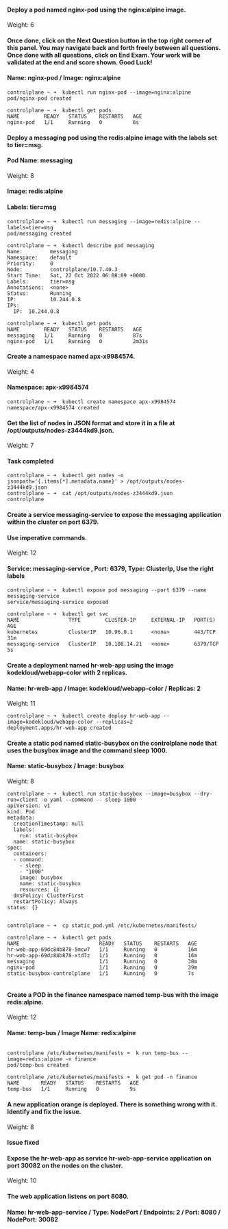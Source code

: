 #### Deploy a pod named nginx-pod using the nginx:alpine image.
Weight: 6

#### Once done, click on the Next Question button in the top right corner of this panel. You may navigate back and forth freely between all questions. Once done with all questions, click on End Exam. Your work will be validated at the end and score shown. Good Luck!

#### Name: nginx-pod / Image: nginx:alpine

``` 
controlplane ~ ➜  kubectl run nginx-pod --image=nginx:alpine
pod/nginx-pod created

controlplane ~ ➜  kubectl get pods
NAME        READY   STATUS    RESTARTS   AGE
nginx-pod   1/1     Running   0          6s

``` 

#### Deploy a messaging pod using the redis:alpine image with the labels set to tier=msg.

#### Pod Name: messaging
Weight: 8

#### Image: redis:alpine

#### Labels: tier=msg

``` 
controlplane ~ ➜  kubectl run messaging --image=redis:alpine --labels=tier=msg
pod/messaging created

controlplane ~ ➜  kubectl describe pod messaging 
Name:         messaging
Namespace:    default
Priority:     0
Node:         controlplane/10.7.40.3
Start Time:   Sat, 22 Oct 2022 06:08:09 +0000
Labels:       tier=msg
Annotations:  <none>
Status:       Running
IP:           10.244.0.8
IPs:
  IP:  10.244.0.8

controlplane ~ ➜  kubectl get pods
NAME        READY   STATUS    RESTARTS   AGE
messaging   1/1     Running   0          87s
nginx-pod   1/1     Running   0          2m31s
``` 

#### Create a namespace named apx-x9984574.

Weight: 4

#### Namespace: apx-x9984574

```
controlplane ~ ➜  kubectl create namespace apx-x9984574
namespace/apx-x9984574 created

```

#### Get the list of nodes in JSON format and store it in a file at /opt/outputs/nodes-z3444kd9.json.
Weight: 7
#### Task completed
```
controlplane ~ ➜  kubectl get nodes -o jsonpath='{.items[*].metadata.name}' > /opt/outputs/nodes-z3444kd9.json
controlplane ~ ➜  cat /opt/outputs/nodes-z3444kd9.json
controlplane
```


#### Create a service messaging-service to expose the messaging application within the cluster on port 6379.

#### Use imperative commands.

Weight: 12

#### Service: messaging-service , Port: 6379,  Type: ClusterIp,  Use the right labels

```
controlplane ~ ➜  kubectl expose pod messaging --port 6379 --name messaging-service
service/messaging-service exposed

controlplane ~ ➜  kubectl get svc
NAME                TYPE        CLUSTER-IP     EXTERNAL-IP   PORT(S)    AGE
kubernetes          ClusterIP   10.96.0.1      <none>        443/TCP    31m
messaging-service   ClusterIP   10.108.14.21   <none>        6379/TCP   5s
```


#### Create a deployment named hr-web-app using the image kodekloud/webapp-color with 2 replicas.

#### Name: hr-web-app /  Image: kodekloud/webapp-color /  Replicas: 2

Weight: 11

```
controlplane ~ ➜  kubectl create deploy hr-web-app --image=kodekloud/webapp-color --replicas=2
deployment.apps/hr-web-app created
```


#### Create a static pod named static-busybox on the controlplane node that uses the busybox image and the command sleep 1000.

#### Name: static-busybox /  Image: busybox

Weight: 8

```
controlplane ~ ➜  kubectl run static-busybox --image=busybox --dry-run=client -o yaml --command -- sleep 1000
apiVersion: v1
kind: Pod
metadata:
  creationTimestamp: null
  labels:
    run: static-busybox
  name: static-busybox
spec:
  containers:
  - command:
    - sleep
    - "1000"
    image: busybox
    name: static-busybox
    resources: {}
  dnsPolicy: ClusterFirst
  restartPolicy: Always
status: {}


controlplane ~ ➜  cp static_pod.yml /etc/kubernetes/manifests/

controlplane ~ ➜  kubectl get pods
NAME                          READY   STATUS    RESTARTS   AGE
hr-web-app-69dc84b878-5mcw7   1/1     Running   0          16m
hr-web-app-69dc84b878-xtd7z   1/1     Running   0          16m
messaging                     1/1     Running   0          38m
nginx-pod                     1/1     Running   0          39m
static-busybox-controlplane   1/1     Running   0          7s


``` 

#### Create a POD in the finance namespace named temp-bus with the image redis:alpine.
Weight: 12
#### Name: temp-bus / Image Name: redis:alpine

``` 

controlplane /etc/kubernetes/manifests ➜  k run temp-bus --image=redis:alpine -n finance 
pod/temp-bus created

controlplane /etc/kubernetes/manifests ➜  k get pod -n finance 
NAME       READY   STATUS    RESTARTS   AGE
temp-bus   1/1     Running   0          9s

``` 


#### A new application orange is deployed. There is something wrong with it. Identify and fix the issue.

Weight: 8

#### Issue fixed




#### Expose the hr-web-app as service hr-web-app-service application on port 30082 on the nodes on the cluster.

Weight: 10

#### The web application listens on port 8080.

#### Name: hr-web-app-service / Type: NodePort /  Endpoints: 2 /  Port: 8080 / NodePort: 30082

``` 
